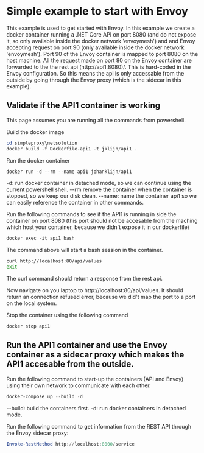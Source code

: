 # Simple example to start with Envoy

This example is used to get started with Envoy. In this example we create a docker container running a .NET Core API on port 8080 (and do not expose it, so only available inside the docker network 'envoymesh') and and Envoy accepting request on port 90 (only available inside the docker network 'envoymesh'). Port 90 of the Envoy container is mapped to port 8080 on the host machine. All the request made on port 80 on the Envoy container are forwarded to the the rest api (http://api1:8080)/. This is hard-coded in the Envoy configuration. So this means the api is only accessable from the outside by going through the Envoy proxy (which is the sidecar in this example).

## Validate if the API1 container is working
This page assumes you are running all the commands from powershell.

Build the docker image

``` powershell
cd simpleproxy\netsolution
docker build -f Dockerfile-api1 -t jklijn/api1 .
```

Run the docker container
``` powershell
docker run -d --rm --name api1 johanklijn/api1
```
-d: run docker container in detached mode, so we can continue using the current powershell shell.
--rm remove the container when the container is stopped, so we keep our disk clean.
--name: name the container api1 so we can easily reference the container in other commands.

Run the following commands to see if the API1 is running in side the container on port 8080 (this port should not be accesable from the maching which host your container, because we didn't expose it in our dockerfile)

``` powershell
docker exec -it api1 bash
```
The command above will start a bash session in the container.

``` bash
curl http://localhost:80/api/values
exit
```
The curl command should return a response from the rest api.

Now navigate on you laptop to http://localhost:80/api/values. It should return an connection refused error, because we did't map the port to a port on the local system.

Stop the container using the following command
``` powershell
docker stop api1
```

## Run the API1 container and use the Envoy container as a sidecar proxy which makes the API1 accesable from the outside.

Run the following command to start-up the containers (API and Envoy) using their own network to communicate with each other.
``` powershell
docker-compose up --build -d
```
--build: build the containers first.
-d: run docker containers in detached mode.

Run the following command to get information from the REST API through the Envoy sidecar proxy:
``` powershell
Invoke-RestMethod http://localhost:8000/service
```